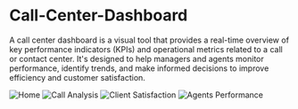 # Call-Center-Dashboard 
A call center dashboard is a visual tool that provides a real-time overview of key performance indicators (KPIs) and operational metrics related to a call or contact center. It's designed to help managers and agents monitor performance, identify trends, and make informed decisions to improve efficiency and customer satisfaction.
   
       
![Home](https://github.com/user-attachments/assets/7aae481b-41d2-4be1-86b1-16648c2f3076)
![Call Analysis](https://github.com/user-attachments/assets/a02c01fc-792d-450a-a15f-a3d822eead11)
![Client Satisfaction](https://github.com/user-attachments/assets/a54e1a64-df0d-4f75-8d83-a09650ff468d)
![Agents Performance](https://github.com/user-attachments/assets/92b8163d-c118-4a25-b266-041aa31dd73c)

